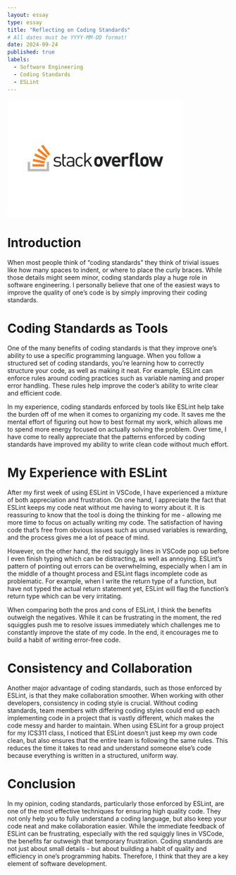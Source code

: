 ```yaml
---
layout: essay
type: essay
title: "Reflecting on Coding Standards"
# All dates must be YYYY-MM-DD format!
date: 2024-09-24
published: true
labels:
  - Software Engineering
  - Coding Standards
  - ESLint
---
```


<img width="400px" class="rounded float-start pe-4" src="../img/smart-questions/stack-overflow.png">

# Introduction 
  When most people think of “coding standards” they think of trivial issues like how many spaces to indent, or where to place the curly braces. While those details might seem minor, coding standards play a huge role in software engineering. I personally believe that one of the easiest ways to improve the quality of one’s code is by simply improving their coding standards. 

# Coding Standards as Tools
  One of the many benefits of coding standards is that they improve one’s ability to use a specific programming language. When you follow a structured set of coding standards, you’re learning how to correctly structure your code, as well as making it neat. For example, ESLint can enforce rules around coding practices such as variable naming and proper error handling. These rules help improve the coder’s ability to write clear and efficient code.

  In my experience, coding standards enforced by tools like ESLint help take the burden off of me when it comes to organizing my code. It saves me the mental effort of figuring out how to best format my work, which allows me to spend more energy focused on actually solving the problem. Over time, I have come to really appreciate that the patterns enforced by coding standards have improved my ability to write clean code without much effort. 

# My Experience with ESLint
  After my first week of using ESLint in VSCode, I have experienced a mixture of both appreciation and frustration. On one hand, I appreciate the fact that ESLint keeps my code neat without me having to worry about it. It is reassuring to know that the tool is doing the thinking for me - allowing me more time to focus on actually writing my code. The satisfaction of having code that’s free from obvious issues such as unused variables is rewarding, and the process gives me a lot of peace of mind. 

  However, on the other hand, the red squiggly lines in VSCode pop up before I even finish typing which can be distracting, as well as annoying. ESLint’s pattern of pointing out errors can be overwhelming, especially when I am in the middle of a thought process and ESLint flags incomplete code as problematic. For example, when I write the return type of a function, but have not typed the actual return statement yet, ESLint will flag the function’s return type which can be very irritating.

  When comparing both the pros and cons of ESLint, I think the benefits outweigh the negatives. While it can be frustrating in the moment, the red squiggles push me to resolve issues immediately which challenges me to constantly improve the state of my code. In the end, it encourages me to build a habit of writing error-free code. 

# Consistency and Collaboration
  Another major advantage of coding standards, such as those enforced by ESLint, is that they make collaboration smoother. When working with other developers, consistency in coding style is crucial. Without coding standards, team members with differing coding styles could end up each implementing code in a project that is vastly different, which makes the code messy and harder to maintain. When using ESLint for a group project for my ICS311 class, I noticed that ESLint doesn’t just keep my own code clean, but also ensures that the entire team is following the same rules. This reduces the time it takes to read and understand someone else’s code because everything is written in a structured, uniform way. 

# Conclusion 
  In my opinion, coding standards, particularly those enforced by ESLint, are one of the most effective techniques for ensuring high quality code. They not only help you to fully understand a coding language, but also keep your code neat and make collaboration easier. While the immediate feedback of ESLint can be frustrating, especially with the red squiggly lines in VSCode, the benefits far outweigh that temporary frustration. Coding standards are not just about small details - but about building a habit of quality and efficiency in one’s programming habits. Therefore, I think that they are a key element of software development. 
